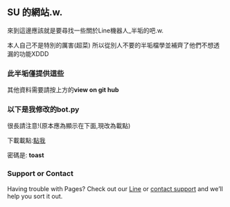 ## SU 的網站.w.

來到這邊應該就是要尋找一些關於Line機器人_半垢的吧.w.


本人自己不是特別的厲害(超菜) 所以從別人不要的半垢檔學並補齊了他們不想透漏的功能XDDD

### 此半垢僅提供這些

其他資料需要請按上方的**view on git hub**

### 以下是我修改的bot.py

很長請注意!(原本應為顯示在下面,現改為載點)
 
下載載點:[點我](http://sutw.xyz/linebotpydow)

密碼是: **toast**

### Support or Contact


Having trouble with Pages? Check out our [Line](https://line.me/ti/p/~bat920301) or [contact support](mailto:su@sutw.xyz) and we’ll help you sort it out.
